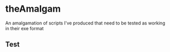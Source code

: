 # theAmalgam
An amalgamation of scripts I've produced that need to be tested as working in their exe format


## Test
